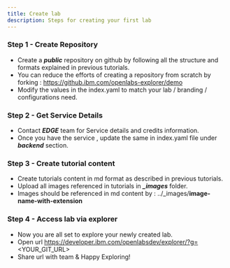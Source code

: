 ```yaml
---
title: Create lab
description: Steps for creating your first lab
---
```


### Step 1 - Create Repository

- Create a ***public*** repository on github by following all the structure and formats explained in previous tutorials.
- You can reduce the efforts of creating a repository from scratch by forking : https://github.ibm.com/openlabs-explorer/demo
- Modify the values in the index.yaml to match your lab / branding / configurations need.

### Step 2 - Get Service Details

- Contact ***EDGE*** team for Service details and credits information.
- Once you have the service , update the same in index.yaml file under ***backend*** section.

### Step 3 - Create tutorial content

- Create tutorials content in md format as described in previous tutorials.
- Upload all images referenced in tutorials in ***_images*** folder.
- Images should be referenced in md content by : ../_images/**image-name-with-extension**
  
### Step 4 - Access lab via explorer

- Now you are all set to explore your newly created lab.
- Open url https://developer.ibm.com/openlabsdev/explorer/?g=<YOUR_GIT_URL>
- Share url with team & Happy Exploring! 
